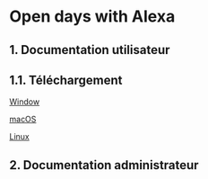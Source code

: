 # Open days with Alexa

## 1. Documentation utilisateur

## 1.1. Téléchargement

[Window](https://static.real-it.fr/open-days-with-alexa/open-days-with-alexa-latest.exe)

[macOS](https://static.real-it.fr/open-days-with-alexa/open-days-with-alexa-latest.dmg)

[Linux](https://static.real-it.fr/open-days-with-alexa/open-days-with-alexa-latest.AppImage)


## 2. Documentation administrateur

